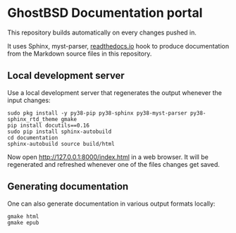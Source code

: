 GhostBSD Documentation portal
=============================

This repository builds automatically on every changes pushed in.

It uses Sphinx, myst-parser, [readthedocs.io](https://ghostbsd-documentation-portal.readthedocs.io) hook to produce documentation from the Markdown source files in this repository.


## Local development server

Use a local development server that regenerates the output whenever the input changes:

```
sudo pkg install -y py38-pip py38-sphinx py38-myst-parser py38-sphinx_rtd_theme gmake
pip install docutils==0.16
sudo pip install sphinx-autobuild
cd documentation
sphinx-autobuild source build/html
```

Now open http://127.0.0.1:8000/index.html in a web browser. It will be regenerated and refreshed whenever one of the files changes get saved.

## Generating documentation

One can also generate documentation in various output formats locally:

```
gmake html
gmake epub

```
